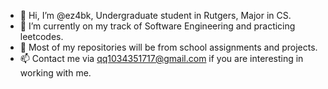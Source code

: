 - 👋 Hi, I’m @ez4bk, Undergraduate student in Rutgers, Major in CS.
- 🌱 I’m currently on my track of Software Engineering and practicing leetcodes.
- 💞️ Most of my repositories will be from school assignments and projects.
- 📫 Contact me via qq1034351717@gmail.com if you are interesting in working with me.

<!---
ez4bk/ez4bk is a ✨ special ✨ repository because its `README.md` (this file) appears on your GitHub profile.
You can click the Preview link to take a look at your changes.
--->
